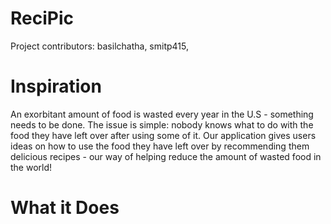 # ReciPic
Project contributors: basilchatha, smitp415, 

# Inspiration
An exorbitant amount of food is wasted every year in the U.S - something needs to be done. The issue is simple: nobody knows what to do with the food they have left over after using some of it. Our application gives users ideas on how to use the food they have left over by recommending them delicious recipes - our way of helping reduce the amount of wasted food in the world!

# What it Does
